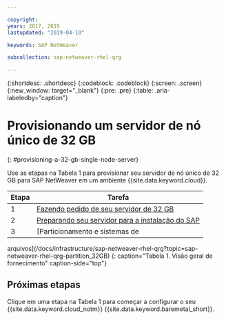 ```yaml
---

copyright:
years: 2017, 2019
lastupdated: "2019-04-10"

keywords: SAP NetWeaver

subcollection: sap-netweaver-rhel-qrg

---
```


{:shortdesc: .shortdesc}
{:codeblock: .codeblock}
{:screen: .screen}
{:new_window: target="_blank"}
{:pre: .pre}
{:table: .aria-labeledby="caption"}

# Provisionando um servidor de nó único de 32 GB
{: #provisioning-a-32-gb-single-node-server}

Use as etapas na Tabela 1 para provisionar seu servidor de nó único de 32 GB para SAP NetWeaver em um
ambiente {{site.data.keyword.cloud}}.

| Etapa | Tarefa |
| --- | --- |
| 1 | [Fazendo pedido de seu servidor de 32 GB](/docs/infrastructure/sap-netweaver-rhel-qrg?topic=sap-netweaver-rhel-qrg-install_32GB)
| 2 | [Preparando seu servidor para a instalação do SAP](/docs/infrastructure/sap-netweaver-rhel-qrg?topic=sap-netweaver-rhel-qrg-prepare_32GB)
| 3 | [Particionamento e sistemas de
arquivos](/docs/infrastructure/sap-netweaver-rhel-qrg?topic=sap-netweaver-rhel-qrg-partition_32GB)
{: caption="Tabela 1. Visão geral de fornecimento" caption-side="top"}

## Próximas etapas

Clique em uma etapa na Tabela 1 para começar a configurar o seu {{site.data.keyword.cloud_notm}}
{{site.data.keyword.baremetal_short}}.
